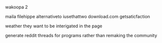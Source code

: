 wakoopa 2

maila filehippe
alternativeto
iusethattwo
download.com
getsaticfaction

weather they want to be interigated in the page

generate reddit threads for programs rather than remaking the community
